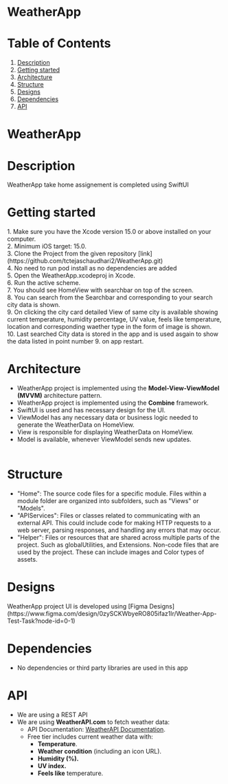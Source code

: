 # WeatherApp

# Table of Contents
1. [Description](#description)
2. [Getting started](#getting-started)
3. [Architecture](#architecture)
4. [Structure](#structure)
5. [Designs](#designs)
6. [Dependencies](#dependencies)
7. [API](#api)

# WeatherApp


# Description
<p>WeatherApp take home assignement is completed using SwiftUI<br>

# Getting started
<p>
1. Make sure you have the Xcode version 15.0 or above installed on your computer.<br>
2. Minimum iOS target: 15.0.<br>
3. Clone the Project from the given repository [link](https://github.com/tctejaschaudhari2/WeatherApp.git) <br>
4. No need to run pod install as no dependencies are added<br>
5. Open the WeatherApp.xcodeproj in Xcode.<br>
6. Run the active scheme.<br>
7. You should see HomeView with searchbar on top of the screen.<br>
8. You can search from the Searchbar and corresponding to your search city data is shown.<br>
9. On clicking the city card detailed View of same city is available showing current temperature, humidity percentage, UV value, feels like temperature, location and corresponding waether type in the form of image is shown.<br>
10. Last searched City data is stored in the app and is used asgain to show the data listed in point number 9. on app restart.<br>

# Architecture
* WeatherApp project is implemented using the <strong>Model-View-ViewModel (MVVM)</strong> architecture pattern.
* WeatherApp project is implemented using the <strong>Combine</strong> framework.
* SwiftUI is used and has necessary design for the UI.
* ViewModel has any necessary data or business logic needed to generate the WeatherData on HomeView.
* View is responsible for displaying WeatherData on HomeView.
* Model is available, whenever ViewModel sends new updates.<br><br>


# Structure 
* "Home": The source code files for a specific module. Files within a module folder are organized into subfolders, such as "Views" or "Models".
* "APIServices": Files or classes related to communicating with an external API. This could include code for making HTTP requests to a web server, parsing responses, and handling any errors that may occur.
* "Helper": Files or resources that are shared across multiple parts of the project. Such as globalUtilities, and Extensions. Non-code files that are used by the project. These can include images and Color types of assets.


# Designs
<p>WeatherApp project UI is developed using [Figma Designs](https://www.figma.com/design/0zySCKWbyeRO805ifaz1lr/Weather-App-Test-Task?node-id=0-1)</p>

# Dependencies
* No dependencies or third party libraries are used in this app


# API 
* We are using a REST API 
* We are using **WeatherAPI.com** to fetch weather data:
    - API Documentation: [WeatherAPI Documentation](https://www.weatherapi.com/docs/).
    - Free tier includes current weather data with:
        - **Temperature**.
        - **Weather condition** (including an icon URL).
        - **Humidity (%).**
        - **UV index.**
        - **Feels like** temperature.
